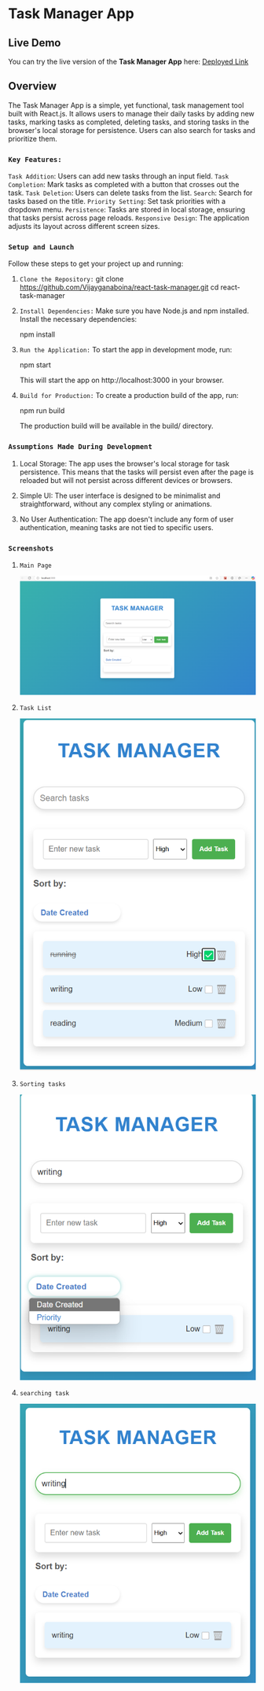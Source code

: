 # Task Manager App

## Live Demo

You can try the live version of the **Task Manager App** here: [Deployed Link](https://taskmanagerreactvijayg.netlify.app)

## Overview

The Task Manager App is a simple, yet functional, task management tool built with React.js. It allows users to manage their daily tasks by adding new tasks, marking tasks as completed, deleting tasks, and storing tasks in the browser's local storage for persistence. Users can also search for tasks and prioritize them.

### `Key Features:`

`Task Addition`: Users can add new tasks through an input field.
`Task Completion`: Mark tasks as completed with a button that crosses out the task.
`Task Deletion`: Users can delete tasks from the list.
`Search`: Search for tasks based on the title.
`Priority Setting`: Set task priorities with a dropdown menu.
`Persistence`: Tasks are stored in local storage, ensuring that tasks persist across page reloads.
`Responsive Design`: The application adjusts its layout across different screen sizes.

### `Setup and Launch`

Follow these steps to get your project up and running:

1. `Clone the Repository:`
   git clone https://github.com/Vijayganaboina/react-task-manager.git
   cd react-task-manager

2. `Install Dependencies:`
   Make sure you have Node.js and npm installed.
   Install the necessary dependencies:

   npm install

3. `Run the Application:`
   To start the app in development mode, run:

   npm start

   This will start the app on http://localhost:3000 in your browser.

4. `Build for Production:`
   To create a production build of the app, run:

   npm run build

   The production build will be available in the build/ directory.

### `Assumptions Made During Development`

1. Local Storage: The app uses the browser's local storage for task persistence. This means that the tasks will persist even after the page is reloaded but will not persist across different devices or browsers.

2. Simple UI: The user interface is designed to be minimalist and straightforward, without any complex styling or animations.

3. No User Authentication: The app doesn't include any form of user authentication, meaning tasks are not tied to specific users.

### `Screenshots`

1. `Main Page`

   ![Main Page](./assets/screenshots/main_page.png)

2. `Task List`

   ![Task List](./assets/screenshots/task_list.png)

3. `Sorting tasks`

   ![Sorting tasks](./assets/screenshots/sorting.png)

4. `searching task`

   ![Sorting tasks](./assets/screenshots/search_task.png)
